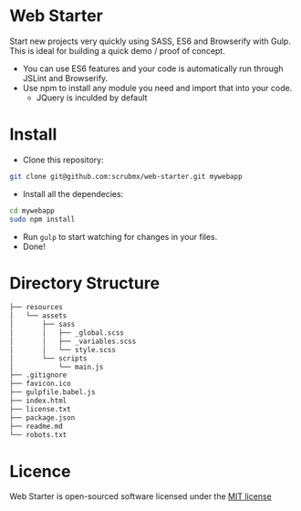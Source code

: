 # Web Starter
Start new projects very quickly using SASS, ES6 and Browserify with Gulp. <br/>
This is ideal for building a quick demo / proof of concept.

* You can use ES6 features and your code is automatically run through JSLint and Browserify.
* Use npm to install any module you need and import that into your code.
    * JQuery is inculded by default

# Install
* Clone this repository: 
```bash
git clone git@github.com:scrubmx/web-starter.git mywebapp
```
* Install all the dependecies: 
```bash
cd mywebapp
sudo npm install
```

* Run `gulp` to start watching for changes in your files.
* Done!

# Directory Structure
```bash
├── resources
│   └── assets
│       ├── sass
│       │   ├── _global.scss
│       │   ├── _variables.scss
│       │   └── style.scss
│       └── scripts
│           └── main.js
├── .gitignore
├── favicon.ico
├── gulpfile.babel.js
├── index.html
├── license.txt
├── package.json
├── readme.md
└── robots.txt
```

# Licence
Web Starter is open-sourced software licensed under the [MIT license](https://github.com/scrubmx/web-starter/blob/master/license.txt)
